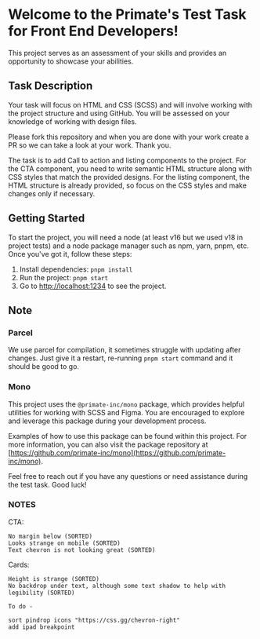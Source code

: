 # Welcome to the Primate's Test Task for Front End Developers!

This project serves as an assessment of your skills and provides an opportunity to showcase your abilities.

## Task Description

Your task will focus on HTML and CSS (SCSS) and will involve working with the project structure and using GitHub. You will be assessed on your knowledge of working with design files.

Please fork this repository and when you are done with your work create a PR so we can take a look at your work. Thank you.

The task is to add Call to action and listing components to the project. For the CTA component, you need to write semantic HTML structure along with CSS styles that match the provided designs. For the listing component, the HTML structure is already provided, so focus on the CSS styles and make changes only if necessary.

## Getting Started

To start the project, you will need a node (at least v16 but we used v18 in project tests) and a node package manager such as npm, yarn, pnpm, etc. 
Once you've got it, follow these steps:

1. Install dependencies: `pnpm install`
2. Run the project: `pnpm start`
3. Go to [http://localhost:1234](http://localhost:1234) to see the project.

## Note

### Parcel
We use parcel for compilation, it sometimes struggle with updating after changes. Just give it a restart, re-running `pnpm start` command and it should be good to go.

### Mono
This project uses the `@primate-inc/mono` package, which provides helpful utilities for working with SCSS and Figma. You are encouraged to explore and leverage this package during your development process.

Examples of how to use this package can be found within this project. For more information, you can also visit the package repository at [https://github.com/primate-inc/mono](https://github.com/primate-inc/mono).

Feel free to reach out if you have any questions or need assistance during the test task. Good luck!

### NOTES

CTA:

    No margin below (SORTED)
    Looks strange on mobile (SORTED)
    Text chevron is not looking great (SORTED)

Cards:

    Height is strange (SORTED)
    No backdrop under text, although some text shadow to help with legibility (SORTED)

    To do - 
    
    sort pindrop icons "https://css.gg/chevron-right"
    add ipad breakpoint



